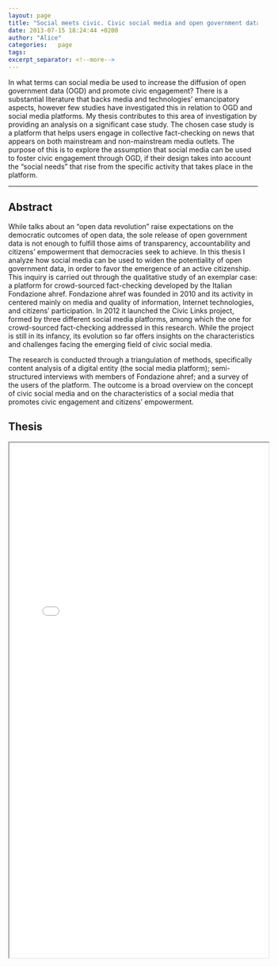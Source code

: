 ```yaml
---
layout: page
title: "Social meets civic. Civic social media and open government data: An inquiry on collaborative fact-checking for citizens’ empowerment"
date: 2013-07-15 18:24:44 +0200
author: "Alice"
categories:   page
tags:
excerpt_separator: <!--more-->
---
```

In what terms can social media be used to increase the diffusion of open government data (OGD) and promote civic engagement? There is a substantial literature that backs media and technologies’ emancipatory aspects, however few studies have investigated this in relation to OGD and social media platforms. My thesis contributes to this area of investigation by providing an analysis on a significant case study. The chosen case study is a platform that helps users engage in collective fact-checking on news that appears on both mainstream and non-mainstream media outlets. The purpose of this is to explore the assumption that social media can be used to foster civic engagement through OGD, if their design takes into account the “social needs” that rise from the specific activity that takes place in the platform.
<hr>

<h2>Abstract</h2>
While talks about an “open data revolution” raise expectations on the democratic outcomes of open data, the sole release of open government data is not enough to fulfill those aims of transparency, accountability and citizens’ empowerment that democracies seek to achieve. In this thesis I analyze how social media can be used to widen the potentiality of open government data, in order to favor the emergence of an active citizenship. This inquiry is carried out through the qualitative study of an exemplar case: a platform for crowd-sourced fact-checking developed by the Italian Fondazione ahref. Fondazione ahref was founded in 2010 and its activity in centered mainly on media and quality of information, Internet technologies, and citizens’ participation. In 2012 it launched the Civic Links project, formed by three different social media platforms, among which the one for crowd-sourced fact-checking addressed in this research. While the project is still in its infancy, its evolution so far offers insights on the characteristics and challenges facing the emerging field of civic social media.

The research is conducted through a triangulation of methods, specifically content analysis of a digital entity (the social media platform); semi-structured interviews with members of Fondazione ahref; and a survey of the users of the platform. The outcome is a broad overview on the concept of civic social media and on the characteristics of a social media that promotes civic engagement and citizens’ empowerment.

<h2>Thesis</h2>
<iframe src="/files/MA-thesis.pdf" style="width:100%;height:1020px; padding:10px"></iframe> 
